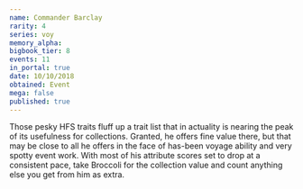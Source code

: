 ```yaml
---
name: Commander Barclay
rarity: 4
series: voy
memory_alpha:
bigbook_tier: 8
events: 11
in_portal: true
date: 10/10/2018
obtained: Event
mega: false
published: true
---
```


Those pesky HFS traits fluff up a trait list that in actuality is nearing the peak of its usefulness for collections. Granted, he offers fine value there, but that may be close to all he offers in the face of has-been voyage ability and very spotty event work. With most of his attribute scores set to drop at a consistent pace, take Broccoli for the collection value and count anything else you get from him as extra.
